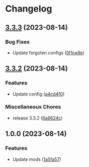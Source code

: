 # Changelog

## [3.3.3](https://github.com/GamzeeRakoon/SwagerSMP/compare/v3.3.2...v3.3.3) (2023-08-14)


### Bug Fixes

* Update forgoten configs ([0f1ce8e](https://github.com/GamzeeRakoon/SwagerSMP/commit/0f1ce8eea60f583ac6720bd9e46de4ad75e9fb37))

## [3.3.2](https://github.com/GamzeeRakoon/SwagerSMP/compare/v1.0.0...v3.3.2) (2023-08-14)


### Features

* Update config ([a4cd4f0](https://github.com/GamzeeRakoon/SwagerSMP/commit/a4cd4f0b6f60878dd345bdcbfe11180e32a3243a))


### Miscellaneous Chores

* release 3.3.2 ([6a9624c](https://github.com/GamzeeRakoon/SwagerSMP/commit/6a9624ca43f31da6e5e988949339ddf5edf5f73c))

## 1.0.0 (2023-08-14)


### Features

* Update mods ([1a5fa57](https://github.com/GamzeeRakoon/SwagerSMP/commit/1a5fa576f6ff61578c2fc083c7e7893a6d8c0212))
